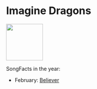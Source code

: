 # Imagine Dragons


<img src="https://rockcelebrities.net/wp-content/uploads/2021/04/imagine-dragons-band.jpg" height="100" width="100" />

SongFacts in the year:

- February: [Believer](../song/feb/believer.md)